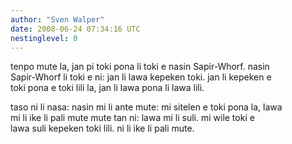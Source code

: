 ```yaml
---
author: "Sven Walper"
date: 2008-06-24 07:34:16 UTC
nestinglevel: 0
---
```

tenpo mute la, jan pi toki pona li toki e nasin Sapir-Whorf. nasin  
Sapir-Whorf li toki e ni: jan li lawa kepeken toki. jan li kepeken e  
toki pona e toki lili la, jan li lawa pona li lawa lili.  
  
taso ni li nasa: nasin mi li ante mute: mi sitelen e toki pona la, lawa  
mi li ike li pali mute mute tan ni: lawa mi li suli. mi wile toki e  
lawa suli kepeken toki lili. ni li ike li pali mute.